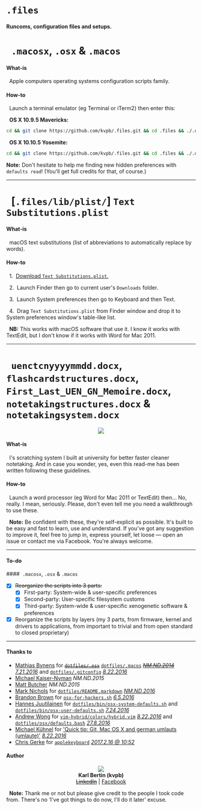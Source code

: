 # `.files`
#### Runcoms, configuration files and setups.

# &nbsp;&nbsp;`.macosx`, `.osx` & `.macos`

#### What-is

&nbsp;&nbsp;Apple computers operating systems configuration scripts family.

#### How-to

&nbsp;&nbsp;Launch a terminal emulator (eg Terminal or iTerm2) then enter this:

&nbsp;&nbsp;**OS X 10.9.5 Mavericks:**

```sh
cd && git clone https://github.com/kvpb/.files.git && cd .files && ./.osx1095
```

&nbsp;&nbsp;**OS X 10.10.5 Yosemite:**

```sh
cd && git clone https://github.com/kvpb/.files.git && cd .files && ./.osx10105
```

**Note:** Don't hesitate to help me finding new hidden preferences with `defaults read`! (You'll get full credits for that, of course.)

- - -

# &nbsp;&nbsp;[`.files/lib/plist/`] `Text Substitutions.plist`

#### What-is

&nbsp;&nbsp;macOS text substitutions (list of abbreviations to automatically replace by words).

#### How-to

&nbsp;&nbsp;1.&nbsp;&nbsp;[Download `Text Substitutions.plist`.](https://rawgit.com/kvpb/.files/master/lib/plist/Text%20Substitutions.plist)

&nbsp;&nbsp;2.&nbsp;&nbsp;Launch Finder then go to current user's `Downloads` folder.

&nbsp;&nbsp;3.&nbsp;&nbsp;Launch System preferences then go to Keyboard and then Text.

&nbsp;&nbsp;4.&nbsp;&nbsp;Drag `Text Substitutions.plist` from Finder window and drop it to System preferences window's table-like list.

&nbsp;&nbsp;**NB:** This works with macOS software that use it. I know it works with TextEdit, but I don't know if it works with Word for Mac 2011.

- - -

# &nbsp;&nbsp;`uenctcnyyyymmdd.docx`, `flashcardstructures.docx`, `First_Last_UEN_GN_Memoire.docx`, `notetakingstructures.docx` & `notetakingsystem.docx`

<p align='center'><a=href='https://github.com/kvpb/.files/raw/master/notetakingsystem.docx'><img src='https://rawgit.com/kvpb/126a8d90426df8ade0d29bf7abf9b208/raw/4037a20b8a0be0c143d2808d9171c9de855faa71/karlbertinsnotetakingsystemfrontcover.svg'></a>

#### What-is

&nbsp;&nbsp;I's scratching system I built at university for better faster cleaner notetaking. And in case you wonder, yes, even this read-me has been written following these guidelines.

#### How-to

&nbsp;&nbsp;Launch a word processor (eg Word for Mac 2011 or TextEdit) then… No, really. I mean, seriously. Please, don't even tell me you need a walkthrough to use these.

&nbsp;&nbsp;**Note:** Be confident with these, they're self-explicit as possible. It's built to be easy and fast to learn, use and understand. If you've got any suggestion to improve it, feel free to jump in, express yourself, let loose — open an issue or contact me via Facebook. You're always welcome.

- - -

#### To-do

####&nbsp;&nbsp;`.macosx`, `.osx` & `.macos`

- [x] ~~Reorganize the scripts into 3 parts:~~
  - [x] First-party: System-wide & user-specific preferences
  - [x] Second-party: User-specific filesystem customs
  - [x] Third-party: System-wide & user-specific xenogenetic software & preferences
- [x] Reorganize the scripts by layers (my 3 parts, from firmware, kernel and drivers to applications, from important to trivial and from open standard to closed proprietary)

- - -

#### Thanks to

* [Mathias Bynens](https://mathiasbynens.be/) for [~~`dotfiles/.osx`~~](https://raw.githubusercontent.com/mathiasbynens/dotfiles/master/.osx) [`dotfiles/.macos`](https://raw.githubusercontent.com/mathiasbynens/dotfiles/master/.macos) [~~*NM.ND.2014*~~](https://github.com/mathiasbynens/dotfiles/commit/3b4eb3efb692aa4d19a1e2c30c2ed9a65e9c7d8c) [*7.21.2016*](https://github.com/mathiasbynens/dotfiles/commit/47268d92afbec69e3a7243a144a126bbd25bcf2c) and [`dotfiles/.gitconfig`](https://raw.githubusercontent.com/mathiasbynens/dotfiles/master/.gitconfig) *[8.22.2016](https://github.com/mathiasbynens/dotfiles/commit/47268d92afbec69e3a7243a144a126bbd25bcf2c)*
* [Michael Kaiser-Nyman](http://www.epicodus.com/) *NM.ND.2015*
* [Matt Butcher](http://technosophos.com/) *NM.ND.2015*
* [Mark Nichols](http://zanshin.net/) for [`dotfiles/README.markdown`](https://raw.githubusercontent.com/zanshin/dotfiles/master/README.markdown) [*NM.ND.2016*](https://github.com/zanshin/dotfiles/commit/02ec428566e893b765e1c34c31f330bb6531dd51)
* [Brandon Brown](https://brandonb.io/) for [`osx-for-hackers.sh`](https://gist.githubusercontent.com/brandonb927/3195465/raw/f9aa762705e6cf86cc8f3ce74b43a89eecab6f36/osx-for-hackers.sh) [*6.5.2016*](https://gist.github.com/brandonb927/3195465/06fe593551bc778a232584593aa462a1ce635a70)
* [Hannes Juutilainen](https://obsoletesysadmin.wordpress.com/) for [`dotfiles/bin/osx-system-defaults.sh`](https://raw.githubusercontent.com/hjuutilainen/dotfiles/master/bin/osx-system-defaults.sh) and [`dotfiles/bin/osx-user-defaults.sh`](https://raw.githubusercontent.com/hjuutilainen/dotfiles/master/bin/osx-user-defaults.sh) [*7.24.2016*](https://github.com/hjuutilainen/dotfiles/commit/93f33a7a5954fe63c075f43dbda688d941643d9e)
* [Andrew Wong](https://andrewwong.id.au/) for [`vim-hybrid/colors/hybrid.vim`](https://raw.githubusercontent.com/w0ng/vim-hybrid/master/colors/hybrid.vim) [*8.22.2016*](https://github.com/w0ng/vim-hybrid/commit/cc58baabeabc7b83768e25b852bf89c34756bf90) and [`dotfiles/osx/defaults.bash`](https://raw.githubusercontent.com/w0ng/dotfiles/master/osx/defaults.bash) *[27.8.2016](https://github.com/w0ng/dotfiles/commit/98bb99e85ff175d213f2199a788411b20f483b01)*
* [Michael Kühnel](http://michael-kuehnel.de/) for ['Quick tip: Git, Mac OS X and german umlauts (umlaute)'](http://michael-kuehnel.de/git/2014/11/21/git-mac-osx-and-german-umlaute.html) *[8.22.2016](https://github.com/mischah/dotfiles/commit/f2ab1a8bb27a6dc944e2abd991f499e7928aef0d)*
* [Chris Gerke](https://www.linkedin.com/in/chrisgerke) for [`applekeyboard`](https://gist.githubusercontent.com/cgerke/e5500f93cd5edf05084c/raw/18c4513d662ffc636eba56f854b5e3b817c4bf51/applekeyboard) *[2017.2.16 @ 10:52](https://gist.github.com/cgerke/e5500f93cd5edf05084c/18c4513d662ffc636eba56f854b5e3b817c4bf51)*

#### Author

<p align='center'><a href='http://kvpb.co'><img src='https://rawgit.com/kvpb/b9c0737f2941542ae22b2806b66a3c19/raw/2352bb5c55f1f6246872a796b32980ea5e816412/quickresponsecode.svg'></a><br>
<b>Karl Bertin (kvpb)</b><br>
<s><a href='https://www.linkedin.com/in/karlbertin'>LinkedIn</a></s> | <a href='https://www.facebook.com/karlbertin'>Facebook</a>

&nbsp;&nbsp;**Note:** Thank me or not but please give credit to the people I took code from. There's no ‘I've got things to do now, I'll do it later’ excuse.
